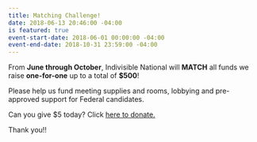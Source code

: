```yaml
---
title: Matching Challenge!
date: 2018-06-13 20:46:00 -04:00
is featured: true
event-start-date: 2018-06-01 00:00:00 -04:00
event-end-date: 2018-10-31 23:59:00 -04:00
---
```


From **June through October**, Indivisible National will **MATCH** all funds we raise  **one-for-one** up to a total of **$500**!

Please help us fund meeting supplies and rooms, lobbying and pre-approved support for Federal candidates.

Can you give $5 today?  Click [here to donate.](https://secure.actblue.com/donate/indivisibleama411742968)

Thank you!!
